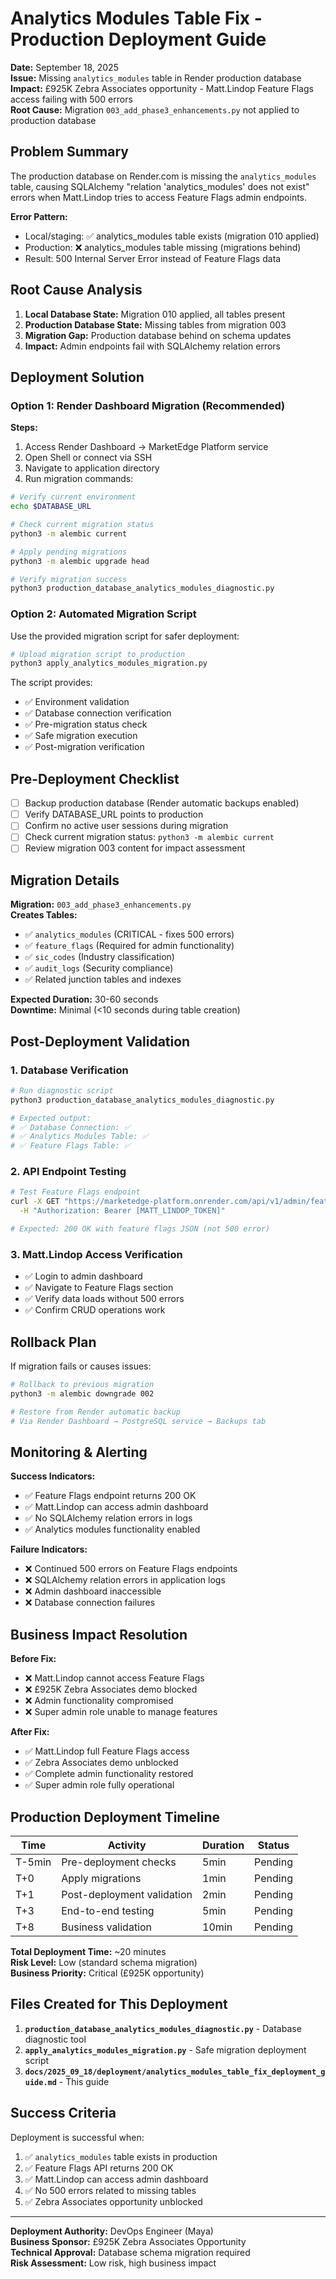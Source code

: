 # Analytics Modules Table Fix - Production Deployment Guide

**Date:** September 18, 2025  
**Issue:** Missing `analytics_modules` table in Render production database  
**Impact:** £925K Zebra Associates opportunity - Matt.Lindop Feature Flags access failing with 500 errors  
**Root Cause:** Migration `003_add_phase3_enhancements.py` not applied to production database  

## Problem Summary

The production database on Render.com is missing the `analytics_modules` table, causing SQLAlchemy "relation 'analytics_modules' does not exist" errors when Matt.Lindop tries to access Feature Flags admin endpoints.

**Error Pattern:**
- Local/staging: ✅ analytics_modules table exists (migration 010 applied)
- Production: ❌ analytics_modules table missing (migrations behind)
- Result: 500 Internal Server Error instead of Feature Flags data

## Root Cause Analysis

1. **Local Database State:** Migration 010 applied, all tables present
2. **Production Database State:** Missing tables from migration 003
3. **Migration Gap:** Production database behind on schema updates
4. **Impact:** Admin endpoints fail with SQLAlchemy relation errors

## Deployment Solution

### Option 1: Render Dashboard Migration (Recommended)

**Steps:**
1. Access Render Dashboard → MarketEdge Platform service
2. Open Shell or connect via SSH
3. Navigate to application directory
4. Run migration commands:

```bash
# Verify current environment
echo $DATABASE_URL

# Check current migration status
python3 -m alembic current

# Apply pending migrations
python3 -m alembic upgrade head

# Verify migration success
python3 production_database_analytics_modules_diagnostic.py
```

### Option 2: Automated Migration Script

Use the provided migration script for safer deployment:

```bash
# Upload migration script to production
python3 apply_analytics_modules_migration.py
```

The script provides:
- ✅ Environment validation
- ✅ Database connection verification
- ✅ Pre-migration status check
- ✅ Safe migration execution
- ✅ Post-migration verification

## Pre-Deployment Checklist

- [ ] Backup production database (Render automatic backups enabled)
- [ ] Verify DATABASE_URL points to production
- [ ] Confirm no active user sessions during migration
- [ ] Check current migration status: `python3 -m alembic current`
- [ ] Review migration 003 content for impact assessment

## Migration Details

**Migration:** `003_add_phase3_enhancements.py`  
**Creates Tables:**
- ✅ `analytics_modules` (CRITICAL - fixes 500 errors)
- ✅ `feature_flags` (Required for admin functionality)  
- ✅ `sic_codes` (Industry classification)
- ✅ `audit_logs` (Security compliance)
- ✅ Related junction tables and indexes

**Expected Duration:** 30-60 seconds  
**Downtime:** Minimal (<10 seconds during table creation)

## Post-Deployment Validation

### 1. Database Verification
```bash
# Run diagnostic script
python3 production_database_analytics_modules_diagnostic.py

# Expected output:
# ✅ Database Connection: ✅
# ✅ Analytics Modules Table: ✅
# ✅ Feature Flags Table: ✅
```

### 2. API Endpoint Testing
```bash
# Test Feature Flags endpoint
curl -X GET "https://marketedge-platform.onrender.com/api/v1/admin/feature-flags" \
  -H "Authorization: Bearer [MATT_LINDOP_TOKEN]"

# Expected: 200 OK with feature flags JSON (not 500 error)
```

### 3. Matt.Lindop Access Verification
- ✅ Login to admin dashboard
- ✅ Navigate to Feature Flags section
- ✅ Verify data loads without 500 errors
- ✅ Confirm CRUD operations work

## Rollback Plan

If migration fails or causes issues:

```bash
# Rollback to previous migration
python3 -m alembic downgrade 002

# Restore from Render automatic backup
# Via Render Dashboard → PostgreSQL service → Backups tab
```

## Monitoring & Alerting

**Success Indicators:**
- ✅ Feature Flags endpoint returns 200 OK
- ✅ Matt.Lindop can access admin dashboard
- ✅ No SQLAlchemy relation errors in logs
- ✅ Analytics modules functionality enabled

**Failure Indicators:**
- ❌ Continued 500 errors on Feature Flags endpoints
- ❌ SQLAlchemy relation errors in application logs
- ❌ Admin dashboard inaccessible
- ❌ Database connection failures

## Business Impact Resolution

**Before Fix:**
- ❌ Matt.Lindop cannot access Feature Flags
- ❌ £925K Zebra Associates demo blocked
- ❌ Admin functionality compromised
- ❌ Super admin role unable to manage features

**After Fix:**
- ✅ Matt.Lindop full Feature Flags access
- ✅ Zebra Associates demo unblocked
- ✅ Complete admin functionality restored
- ✅ Super admin role fully operational

## Production Deployment Timeline

| Time | Activity | Duration | Status |
|------|----------|----------|---------|
| T-5min | Pre-deployment checks | 5min | Pending |
| T+0 | Apply migrations | 1min | Pending |
| T+1 | Post-deployment validation | 2min | Pending |
| T+3 | End-to-end testing | 5min | Pending |
| T+8 | Business validation | 10min | Pending |

**Total Deployment Time:** ~20 minutes  
**Risk Level:** Low (standard schema migration)  
**Business Priority:** Critical (£925K opportunity)

## Files Created for This Deployment

1. **`production_database_analytics_modules_diagnostic.py`** - Database diagnostic tool
2. **`apply_analytics_modules_migration.py`** - Safe migration deployment script
3. **`docs/2025_09_18/deployment/analytics_modules_table_fix_deployment_guide.md`** - This guide

## Success Criteria

Deployment is successful when:
1. ✅ `analytics_modules` table exists in production
2. ✅ Feature Flags API returns 200 OK
3. ✅ Matt.Lindop can access admin dashboard
4. ✅ No 500 errors related to missing tables
5. ✅ Zebra Associates opportunity unblocked

---

**Deployment Authority:** DevOps Engineer (Maya)  
**Business Sponsor:** £925K Zebra Associates Opportunity  
**Technical Approval:** Database schema migration required  
**Risk Assessment:** Low risk, high business impact